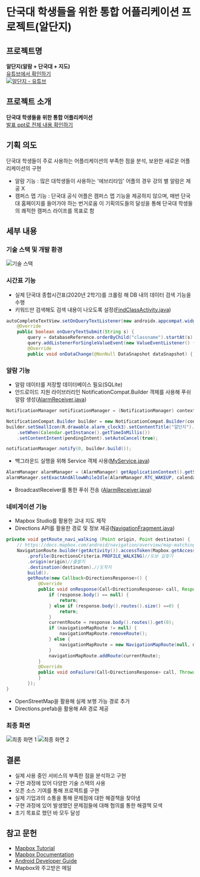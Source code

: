 # 단국대 학생들을 위한 통합 어플리케이션 프로젝트(알단지)

## 프로젝트명
**알단지(알람 + 단국대 + 지도)**<br>
[유튜브에서 확인하기](https://www.youtube.com/watch?v=RQQwxN8pxB0)<br>
[![알단지 - 유튜브](https://img.youtube.com/vi/RQQwxN8pxB0/0.jpg)](https://www.youtube.com/watch?v=RQQwxN8pxB0)

## 프로젝트 소개
**단국대 학생들을 위한 통합 어플리케이션**<br>
[발표 ppt로 전체 내용 확인하기](./document/2조_3KM_2020년_2학기_발표_PPT_최종.pdf)


## 기획 의도
단국대 학생들이 주로 사용하는 어플리케이션의 부족한 점을 분석, 보완한 새로운 어플리케이션의 구현
- 알람 기능 : 많은 대학생들이 사용하는 '에브리타임' 어플의 경우 강의 별 알람은 제공 X
- 캠퍼스 맵 기능 : 단국대 공식 어플은 캠퍼스 맵 기능을 제공하지 않으며, 매번 단국대 홈페이지를 들어가야 하는 번거로움
이 기획의도들의 달성을 통해 단국대 학생들의 쾌적한 캠퍼스 라이프를 목표로 함


## 세부 내용
### 기술 스택 및 개발 환경
![기술 스택](https://user-images.githubusercontent.com/41367134/106094351-30a32c00-6175-11eb-9c3e-234d614c9d2d.PNG)

### 시간표 기능
- 실제 단국대 종합시간표(2020년 2학기)를 크롤링 해 DB 내의 데이터 검색 기능을 수행
- 키워드만 검색해도 검색 내용이 나오도록 설정([FindClassActivity.java](./app/src/main/java/com/example/capstone_ui_1/Service/FindClassActivity.java))
```java
autoCompleteTextView.setOnQueryTextListener(new androidx.appcompat.widget.SearchView.OnQueryTextListener() {
    @Override
    public boolean onQueryTextSubmit(String s) {
        query = databaseReference.orderByChild("classname").startAt(s).endAt(s + "\uf8ff");
        query.addListenerForSingleValueEvent(new ValueEventListener() {
        @Override
        public void onDataChange(@NonNull DataSnapshot dataSnapshot) {
```

### 알람 기능
- 알람 데이터를 저장할 데이터베이스 필요(SQLite)
- 안드로이드 지원 라이브러리인 NotificationCompat.Builder 객체를 사용해 푸쉬 알람 생성([AlarmReceiver.java](./app/src/main/java/com/example/capstone_ui_1/Alarm/AlarmReceiver.java))
```java
NotificationManager notificationManager = (NotificationManager) context.getSystemService(Context.NOTIFICATION_SERVICE);

NotificationCompat.Builder builder = new NotificationCompat.Builder(context, CHANNEL_ID);
builder.setSmallIcon(R.drawable.alarm_clock3).setContentTitle("알단지").setContentText("강의가 곧 시작합니다.")
    .setWhen(Calendar.getInstance().getTimeInMillis())
    .setContentIntent(pendingIntent).setAutoCancel(true);

notificationManager.notify(0, builder.build());
```
- 백그라운드 실행을 위해 Service 객체 사용([MyService.java](./app/src/main/java/com/example/capstone_ui_1/Service/MyService.java))
```java
AlarmManager alarmManager = (AlarmManager) getApplicationContext().getSystemService(Context.ALARM_SERVICE);
alarmManager.setExactAndAllowWhileIdle(AlarmManager.RTC_WAKEUP, calendarTime, sender[count]);
```
- BroadcastReceiver를 통한 푸쉬 전송 ([AlarmReceiver.java](./app/src/main/java/com/example/capstone_ui_1/Alarm/AlarmReceiver.java))

### 네비게이션 기능
- Mapbox Studio를 활용한 교내 지도 제작
- Directions API를 활용한 경로 및 정보 제공([NavigationFragment.java](./app/src/main/java/com/example/capstone_ui_1/NavigationFragment.java))
```java
private void getRoute_navi_walking (Point origin, Point destinaton) {
    // https://docs.mapbox.com/android/navigation/overview/map-matching/
    NavigationRoute.builder(getActivity()).accessToken(Mapbox.getAccessToken())
        .profile(DirectionsCriteria.PROFILE_WALKING)//도보 길찾기
        .origin(origin)//출발지
        .destination(destinaton).//도착지
        build().
        getRoute(new Callback<DirectionsResponse>() {
            @Override
            public void onResponse(Call<DirectionsResponse> call, Response<DirectionsResponse> response) {
                if (response.body() == null) {
                    return;
                } else if (response.body().routes().size() ==0) {
                    return;
                }
                currentRoute = response.body().routes().get(0);
                if (navigationMapRoute != null) {
                    navigationMapRoute.removeRoute();
                } else {
                    navigationMapRoute = new NavigationMapRoute(null, mapView, mapboxMap, R.style.NavigationMapRoute);
                }
                navigationMapRoute.addRoute(currentRoute);
            }
            @Override
            public void onFailure(Call<DirectionsResponse> call, Throwable t) {
            }
        });
}
```
- OpenStreetMap을 활용해 실제 보행 가능 경로 추가
- Directions.prefab을 활용해 AR 경로 제공

### 최종 화면
![최종 화면 1](https://user-images.githubusercontent.com/41367134/106094487-75c75e00-6175-11eb-9040-2879be4b942d.PNG)
![최종 화면 2](https://user-images.githubusercontent.com/41367134/106094500-7bbd3f00-6175-11eb-95b8-e613789eff12.PNG)


## 결론
- 실제 사용 중인 서비스의 부족한 점을 분석하고 구현
- 구현 과정에 있어 다양한 기술 스택의 사용
- 오픈 소스 기여를 통해 프로젝트를 구현
- 실제 기업과의 소통을 통해 문제점에 대한 해결책을 찾아냄
- 구현 과정에 있어 발생했던 문제점들에 대해 협의를 통한 해결책 모색
- 초기 목표로 했던 바 모두 달성


## 참고 문헌
- [Mapbox Tutorial](https://docs.mapbox.com/help/tutorials/)
- [Mapbox Documentation](https://docs.mapbox.com/)
- [Android Developer Guide](https://developer.android.com/guide?hl=ko)
- Mapbox와 주고받은 메일